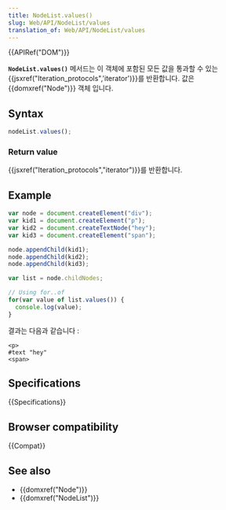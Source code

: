 ```yaml
---
title: NodeList.values()
slug: Web/API/NodeList/values
translation_of: Web/API/NodeList/values
---
```

{{APIRef("DOM")}}

**`NodeList.values()`** 메서드는 이 객체에 포함된 모든 값을 통과할 수 있는 {{jsxref("Iteration_protocols",'iterator')}}를 반환합니다. 값은 {{domxref("Node")}} 객체 입니다.

## Syntax

```js
nodeList.values();
```

### Return value

{{jsxref("Iteration_protocols","iterator")}}를 반환합니다.

## Example

```js
var node = document.createElement("div");
var kid1 = document.createElement("p");
var kid2 = document.createTextNode("hey");
var kid3 = document.createElement("span");

node.appendChild(kid1);
node.appendChild(kid2);
node.appendChild(kid3);

var list = node.childNodes;

// Using for..of
for(var value of list.values()) {
  console.log(value);
}
```

결과는 다음과 같습니다 :

```
<p>
#text "hey"
<span>
```

## Specifications

{{Specifications}}

## Browser compatibility

{{Compat}}

## See also

- {{domxref("Node")}}
- {{domxref("NodeList")}}
